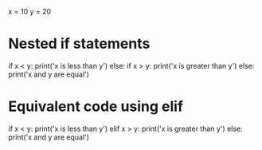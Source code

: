 x = 10
y = 20

# Nested if statements
if x < y:
    print('x is less than y')
else:
    if x > y:
        print('x is greater than y')
    else:
        print('x and y are equal')

# Equivalent code using elif
if x < y:
    print('x is less than y')
elif x > y:
    print('x is greater than y')
else:
    print('x and y are equal')
